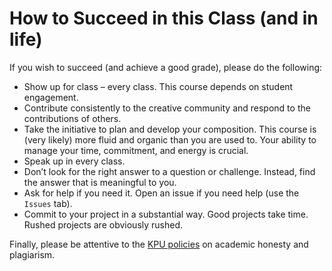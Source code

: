 # How to Succeed in this Class (and in life)

If you wish to succeed (and achieve a good grade), please do the following:

* Show up for class – every class. This course depends on student
  engagement.
* Contribute consistently to the creative community and respond to the
  contributions of others.
* Take the initiative to plan and develop your composition. This
  course is (very likely) more fluid and organic than you are used
  to. Your ability to manage your time, commitment, and energy is
  crucial.
* Speak up in every class.
* Don’t look for the right answer to a question or challenge. Instead,
  find the answer that is meaningful to you.
* Ask for help if you need it. Open an issue if you need help (use the `Issues` tab).
* Commit to your project in a substantial way. Good projects take
  time. Rushed projects are obviously rushed.

Finally, please be attentive to the [KPU policies](https://www.kpu.ca/policies)
on academic honesty and plagiarism.
